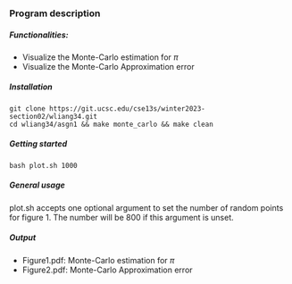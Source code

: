 ### Program description
##### Functionalities:
- Visualize the Monte-Carlo estimation for $\pi$
- Visualize the Monte-Carlo Approximation error

##### Installation
```
git clone https://git.ucsc.edu/cse13s/winter2023-section02/wliang34.git
cd wliang34/asgn1 && make monte_carlo && make clean

```

##### Getting started
```
bash plot.sh 1000
```
##### General usage
plot.sh accepts one optional argument to set the number of random points for figure 1. The number will be 800 if this argument is unset.

##### Output
- Figure1.pdf: Monte-Carlo estimation for $\pi$
- Figure2.pdf: Monte-Carlo Approximation error

